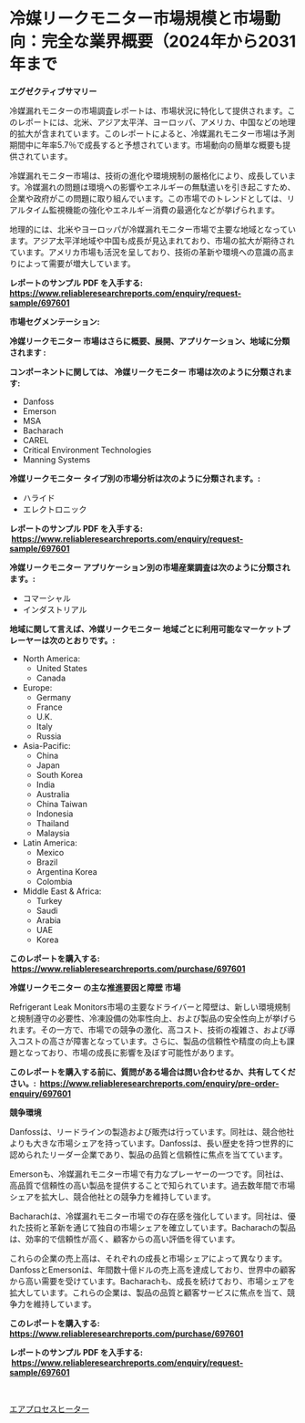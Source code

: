 <p><h1>冷媒リークモニター市場規模と市場動向：完全な業界概要（2024年から2031年まで</h1></p><p><strong>エグゼクティブサマリー</strong></p>
<p><p>冷媒漏れモニターの市場調査レポートは、市場状況に特化して提供されます。このレポートには、北米、アジア太平洋、ヨーロッパ、アメリカ、中国などの地理的拡大が含まれています。このレポートによると、冷媒漏れモニター市場は予測期間中に年率5.7％で成長すると予想されています。市場動向の簡単な概要も提供されています。</p><p>冷媒漏れモニター市場は、技術の進化や環境規制の厳格化により、成長しています。冷媒漏れの問題は環境への影響やエネルギーの無駄遣いを引き起こすため、企業や政府がこの問題に取り組んでいます。この市場でのトレンドとしては、リアルタイム監視機能の強化やエネルギー消費の最適化などが挙げられます。</p><p>地理的には、北米やヨーロッパが冷媒漏れモニター市場で主要な地域となっています。アジア太平洋地域や中国も成長が見込まれており、市場の拡大が期待されています。アメリカ市場も活況を呈しており、技術の革新や環境への意識の高まりによって需要が増大しています。</p></p>
<p><strong>レポートのサンプル PDF を入手する: <a href="https://www.reliableresearchreports.com/enquiry/request-sample/697601">https://www.reliableresearchreports.com/enquiry/request-sample/697601</a></strong></p>
<p><strong>市場セグメンテーション:</strong></p>
<p><strong> 冷媒リークモニター 市場はさらに概要、展開、アプリケーション、地域に分類されます :</strong></p>
<p><strong>コンポーネントに関しては、 冷媒リークモニター 市場は次のように分類されます: &nbsp;</strong></p>
<p><ul><li>Danfoss</li><li>Emerson</li><li>MSA</li><li>Bacharach</li><li>CAREL</li><li>Critical Environment Technologies</li><li>Manning Systems</li></ul></p>
<p><strong> 冷媒リークモニター タイプ別の市場分析は次のように分類されます。:</strong></p>
<p><ul><li>ハライド</li><li>エレクトロニック</li></ul></p>
<p><strong>レポートのサンプル PDF を入手する: &nbsp;<a href="https://www.reliableresearchreports.com/enquiry/request-sample/697601">https://www.reliableresearchreports.com/enquiry/request-sample/697601</a></strong></p>
<p><strong> 冷媒リークモニター アプリケーション別の市場産業調査は次のように分類されます。:</strong></p>
<p><ul><li>コマーシャル</li><li>インダストリアル</li></ul></p>
<p><strong>地域に関して言えば、冷媒リークモニター 地域ごとに利用可能なマーケットプレーヤーは次のとおりです。:</strong></p>
<p><ul>
    <li>
        North America:
        <ul>
            <li>United States</li>
            <li>Canada</li>
        </ul>
    </li>
    <li>
        Europe:
        <ul>
            <li>Germany</li>
            <li>France</li>
            <li>U.K.</li>
            <li>Italy</li>
            <li>Russia</li>
        </ul>
    </li>
    <li>
        Asia-Pacific:
        <ul>
            <li>China</li>
            <li>Japan</li>
            <li>South Korea</li>
            <li>India</li>
            <li>Australia</li>
            <li>China Taiwan</li>
            <li>Indonesia</li>
            <li>Thailand</li>
            <li>Malaysia</li>
        </ul>
    </li>
    <li>
        Latin America:
        <ul>
            <li>Mexico</li>
            <li>Brazil</li>
            <li>Argentina Korea</li>
            <li>Colombia</li>
        </ul>
    </li>
    <li>
        Middle East & Africa:
        <ul>
            <li>Turkey</li>
            <li>Saudi</li>
            <li>Arabia</li>
            <li>UAE</li>
            <li>Korea</li>
        </ul>
    </li>
    </ul></p>
<p><strong>このレポートを購入する: &nbsp;<a href="https://www.reliableresearchreports.com/purchase/697601">https://www.reliableresearchreports.com/purchase/697601</a></strong></p>
<p><strong>冷媒リークモニター の主な推進要因と障壁 市場</strong></p>
<p><p>Refrigerant Leak Monitors市場の主要なドライバーと障壁は、新しい環境規制と規制遵守の必要性、冷凍設備の効率性向上、および製品の安全性向上が挙げられます。その一方で、市場での競争の激化、高コスト、技術の複雑さ、および導入コストの高さが障害となっています。さらに、製品の信頼性や精度の向上も課題となっており、市場の成長に影響を及ぼす可能性があります。</p></p>
<p><strong>このレポートを購入する前に、質問がある場合は問い合わせるか、共有してください。:&nbsp; <a href="https://www.reliableresearchreports.com/enquiry/pre-order-enquiry/697601">https://www.reliableresearchreports.com/enquiry/pre-order-enquiry/697601</a></strong></p>
<p><strong>競争環境</strong></p>
<p><p>Danfossは、リードラインの製造および販売は行っています。同社は、競合他社よりも大きな市場シェアを持っています。Danfossは、長い歴史を持つ世界的に認められたリーダー企業であり、製品の品質と信頼性に焦点を当てています。</p><p>Emersonも、冷媒漏れモニター市場で有力なプレーヤーの一つです。同社は、高品質で信頼性の高い製品を提供することで知られています。過去数年間で市場シェアを拡大し、競合他社との競争力を維持しています。</p><p>Bacharachは、冷媒漏れモニター市場での存在感を強化しています。同社は、優れた技術と革新を通じて独自の市場シェアを確立しています。Bacharachの製品は、効率的で信頼性が高く、顧客からの高い評価を得ています。</p><p>これらの企業の売上高は、それぞれの成長と市場シェアによって異なります。DanfossとEmersonは、年間数十億ドルの売上高を達成しており、世界中の顧客から高い需要を受けています。Bacharachも、成長を続けており、市場シェアを拡大しています。これらの企業は、製品の品質と顧客サービスに焦点を当て、競争力を維持しています。</p></p>
<p><strong>このレポートを購入する: &nbsp; <a href="https://www.reliableresearchreports.com/purchase/697601">https://www.reliableresearchreports.com/purchase/697601</a></strong></p>
<p><strong>レポートのサンプル PDF を入手する: &nbsp;<a href="https://www.reliableresearchreports.com/enquiry/request-sample/697601">https://www.reliableresearchreports.com/enquiry/request-sample/697601</a></strong><strong></strong></p>
<p>&nbsp;</p>
<p><p><a href="https://github.com/nemesis2824/Market-Research-Report-List-1/blob/main/243035815502.md">エアプロセスヒーター</a></p></p>
